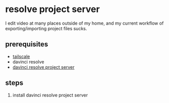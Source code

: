 # resolve project server
I edit video at many places outside of my home, and my current workflow of exporting/importing project files sucks.

## prerequisites
- [tailscale](./tailscale.md)
- davinci resolve
- [davinci resolve project server](https://www.blackmagicdesign.com/products/davinciresolve/collaboration)

## steps
1. install davinci resolve project server